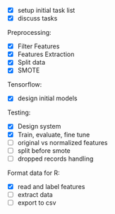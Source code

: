 - [x] setup initial task list
- [x] discuss tasks

Preprocessing:
- [x] Filter Features
- [x] Features Extraction
- [x] Split data
- [x] SMOTE

Tensorflow:
- [x] design initial models

Testing:
- [x] Design system
- [x] Train, evaluate, fine tune
- [ ] original vs normalized features
- [ ] split before smote
- [ ] dropped records handling

Format data for R:
- [x] read and label features
- [ ] extract data
- [ ] export to csv

